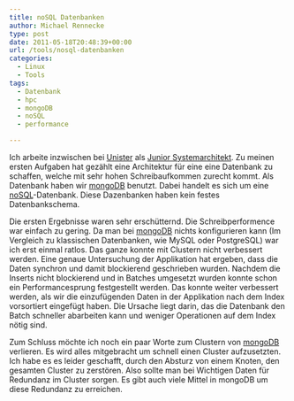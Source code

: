 ```yaml
---
title: noSQL Datenbanken
author: Michael Rennecke
type: post
date: 2011-05-18T20:48:39+00:00
url: /tools/nosql-datenbanken
categories:
  - Linux
  - Tools
tags:
  - Datenbank
  - hpc
  - mongoDB
  - noSQL
  - performance

---
```

Ich arbeite inzwischen bei [Unister][1] als [Junior Systemarchitekt][2]. Zu meinen ersten Aufgaben hat gezählt eine Architektur für eine eine Datenbank zu schaffen, welche mit sehr hohen Schreibaufkommen zurecht kommt. Als Datenbank haben wir [mongoDB][3] benutzt. Dabei handelt es sich um eine [noSQL][4]-Datenbank. Diese Dazenbanken haben kein festes Datenbankschema. 

Die ersten Ergebnisse waren sehr erschütternd. Die Schreibperformence war einfach zu gering. Da man bei [mongoDB][3] nichts konfigurieren kann (Im Vergleich zu klassischen Datenbanken, wie MySQL oder PostgreSQL) war ich erst einmal ratlos. Das ganze konnte mit Clustern nicht verbessert werden. Eine genaue Untersuchung der Applikation hat ergeben, dass die Daten synchron und damit blockierend geschrieben wurden. Nachdem die Inserts nicht blockierend und in Batches umgesetzt wurden konnte schon ein Performancesprung festgestellt werden. Das konnte weiter verbessert werden, als wir die einzufügenden Daten in der Applikation nach dem Index vorsortiert eingefügt haben. Die Ursache liegt darin, das die Datenbank den Batch schneller abarbeiten kann und weniger Operationen auf dem Index nötig sind. 

Zum Schluss möchte ich noch ein paar Worte zum Clustern von [mongoDB][3] verlieren. Es wird alles mitgebracht um schnell einen Cluster aufzusetzten. Ich habe es es leider geschafft, durch den Absturz von einem Knoten, den gesamten Cluster zu zerstören. Also sollte man bei Wichtigen Daten für Redundanz im Cluster sorgen. Es gibt auch viele Mittel in mongoDB um diese Redundanz zu erreichen.

 [1]: http://www.unister.de/
 [2]: http://0rpheus.net/privat/junior-system-architekt
 [3]: http://www.mongodb.org/
 [4]: http://nosql-database.org/
